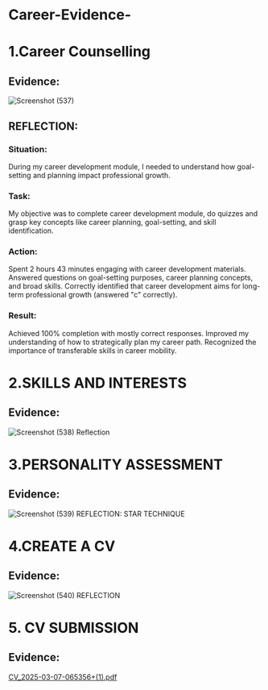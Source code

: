 # Career-Evidence-
# 1.Career Counselling 
## Evidence:
![Screenshot (537)](https://github.com/user-attachments/assets/83971d74-091f-41bd-bc01-2e32c35cd725)
## REFLECTION:
### Situation:
During my career development module, I needed to understand how goal-setting and planning impact professional growth.
### Task:
My objective was to complete career development module, do quizzes and grasp key concepts like career planning, goal-setting, and skill identification.
### Action:
Spent 2 hours 43 minutes engaging with career development materials.
Answered questions on goal-setting purposes, career planning concepts, and broad skills.
Correctly identified that career development aims for long-term professional growth (answered "c" correctly).
### Result:
Achieved 100% completion with mostly correct responses.
Improved my understanding of how to strategically plan my career path.
Recognized the importance of transferable skills in career mobility.

# 2.SKILLS AND INTERESTS 
## Evidence: 
![Screenshot (538)](https://github.com/user-attachments/assets/6af82b4f-3b4d-4793-a9d7-f48d505bf243)
Reflection
# 3.PERSONALITY ASSESSMENT 
## Evidence:
![Screenshot (539)](https://github.com/user-attachments/assets/feb53cf3-60bd-409e-8af7-14d9dbe0f279)
REFLECTION: STAR TECHNIQUE  
# 4.CREATE A CV  
## Evidence:
![Screenshot (540)](https://github.com/user-attachments/assets/9c5c0cd4-2983-4abc-b097-bf287a01b665)
REFLECTION
# 5. CV SUBMISSION 
## Evidence:
[CV_2025-03-07-065356+(1).pdf](https://github.com/user-attachments/files/20375700/CV_2025-03-07-065356%2B.1.pdf)

